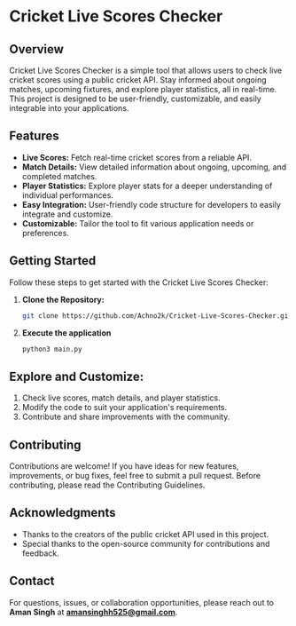 # Cricket Live Scores Checker

## Overview

Cricket Live Scores Checker is a simple tool that allows users to check live cricket scores using a public cricket API. Stay informed about ongoing matches, upcoming fixtures, and explore player statistics, all in real-time. This project is designed to be user-friendly, customizable, and easily integrable into your applications.

## Features

- **Live Scores:** Fetch real-time cricket scores from a reliable API.
- **Match Details:** View detailed information about ongoing, upcoming, and completed matches.
- **Player Statistics:** Explore player stats for a deeper understanding of individual performances.
- **Easy Integration:** User-friendly code structure for developers to easily integrate and customize.
- **Customizable:** Tailor the tool to fit various application needs or preferences.

## Getting Started

Follow these steps to get started with the Cricket Live Scores Checker:

1. **Clone the Repository:**
   ```bash
   git clone https://github.com/Achno2k/Cricket-Live-Scores-Checker.git

2. **Execute the application**
    ```bash
    python3 main.py
    
## Explore and Customize:

  1. Check live scores, match details, and player statistics.
  2. Modify the code to suit your application's requirements.
  3. Contribute and share improvements with the community.

## Contributing

Contributions are welcome! If you have ideas for new features, improvements, or bug fixes, feel free to submit a pull request. Before contributing, please read the Contributing Guidelines.

## Acknowledgments
- Thanks to the creators of the public cricket API used in this project.
- Special thanks to the open-source community for contributions and feedback.

## Contact
For questions, issues, or collaboration opportunities, please reach out to **Aman Singh** at **amansinghh525@gmail.com**.


